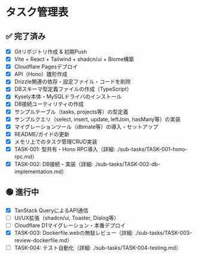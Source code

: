 # タスク管理表

## ✅ 完了済み

- [x] Gitリポジトリ作成 & 初期Push
- [x] Vite + React + Tailwind + shadcn/ui + Biome構築
- [x] Cloudflare Pagesデプロイ
- [x] API（Hono）雛形作成
- [x] Drizzle関連の依存・設定ファイル・コードを削除
- [x] DBスキーマ型定義ファイルの作成（TypeScript）
- [x] Kysely本体・MySQLドライバのインストール
- [x] DB接続ユーティリティの作成
- [x] サンプルテーブル（tasks, projects等）の型定義
- [x] サンプルクエリ（select, insert, update, leftJoin, hasMany等）の実装
- [x] マイグレーションツール（dbmate等）の導入・セットアップ
- [x] README/ガイドの更新
- [x] メモリ上でのタスク管理CRUD実装
- [x] TASK-001: 型共有・Hono RPC導入（詳細: ./sub-tasks/TASK-001-hono-rpc.md）
- [x] TASK-002: DB接続・実装（詳細: ./sub-tasks/TASK-002-db-implementation.md）

## 🟢 進行中

- [x] TanStack QueryによるAPI通信
- [ ] UI/UX拡張（shadcn/ui, Toaster, Dialog等）
- [ ] Cloudflare D1マイグレーション・本番デプロイ
- [x] TASK-003: Dockerfile.webの無駄レビュー（詳細: ./sub-tasks/TASK-003-review-dockerfile.md）
- [ ] TASK-004: テスト自動化（詳細: ./sub-tasks/TASK-004-testing.md） 